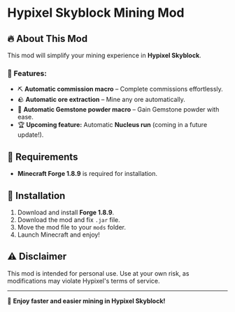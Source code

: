 # Hypixel Skyblock Mining Mod

## 🔥 About This Mod

This mod will simplify your mining experience in **Hypixel Skyblock**.

### 🚀 Features:
- ⛏️ **Automatic commission macro** – Complete commissions effortlessly.
- 🪨 **Automatic ore extraction** – Mine any ore automatically.
- 💎 **Automatic Gemstone powder macro** – Gain Gemstone powder with ease.
- 🏆 **Upcoming feature:** Automatic **Nucleus run** (coming in a future update!).

## 📌 Requirements
- **Minecraft Forge 1.8.9** is required for installation.

## 🔧 Installation
1. Download and install **Forge 1.8.9**.
2. Download the mod and fix `.jar` file.
3. Move the mod file to your `mods` folder.
4. Launch Minecraft and enjoy!

## ⚠️ Disclaimer
This mod is intended for personal use. Use at your own risk, as modifications may violate Hypixel's terms of service.

---

🌟 **Enjoy faster and easier mining in Hypixel Skyblock!**
